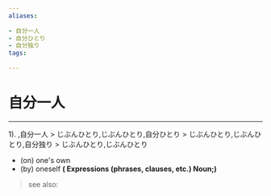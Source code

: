 ```yaml
---
aliases:
    
- 自分一人
- 自分ひとり
- 自分独り
tags:
    
---
```


# 自分一人
---
1).
,自分一人 > じぶんひとり,じぶんひとり,自分ひとり > じぶんひとり,じぶんひとり,自分独り > じぶんひとり,じぶんひとり

- (on) one's own
- (by) oneself
**( Expressions (phrases, clauses, etc.) Noun;)**
> see also: 
            
